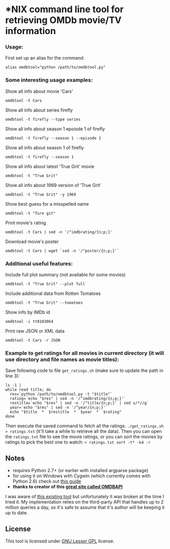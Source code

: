 *NIX command line tool for retrieving OMDb movie/TV information
============================================================

### Usage:

First set up an alias for the command:

    alias omdbtool="python /path/to/omdbtool.py"

### Some interesting usage examples:

Show all info about movie 'Cars'

    omdbtool -t Cars

Show all info about series firefly

    omdbtool -t firefly --type series

Show all info about season 1 epoisde 1 of firefly

    omdbtool -t firefly --season 1 --episode 1

Show all info about season 1 of firefly

    omdbtool -t firefly --season 1 
    

Show all info about latest 'True Grit' movie

    omdbtool -t "True Grit"
    
Show all info about 1969 version of 'True Grit'

    omdbtool -t "True Grit" -y 1969
    
Show best guess for a misspelled name

    omdbtool -t "Ture git"
    
Print movie's rating

    omdbtool -t Cars | sed -n '/^imdbrating/{n;p;}'
    
Download movie's poster

    omdbtool -t Cars | wget `sed -n '/^poster/{n;p;}'`

    
### Additional useful features:

Include full plot summary (not available for some movies)

    omdbtool -t "True Grit" --plot full
    
Include additional data from Rotten Tomatoes

    omdbtool -t "True Grit" --tomatoes

Show info by IMDb id

    omdbtool -i tt0103064
    
Print raw JSON or XML data

    omdbtool -t Cars -r JSON
    

### Example to get ratings for all movies in current directory (it will use directory and file names as movie titles):

Save following code to file `get_ratings.sh` (make sure to update the path in line 3):

    ls -1 | 
    while read title; do
      res=`python /path/to/omdbtool.py -t "$title"`
      rating=`echo "$res" | sed -n '/^imdbrating/{n;p;}'`
      restitle=`echo "$res" | sed -n '/^title/{n;p;}' | sed s/*//g`
      year=`echo "$res" | sed -n '/^year/{n;p;}'`
      echo "$title  *  $restitle  *  $year  *  $rating"
    done

Then execute the saved command to fetch all the ratings: `./get_ratings.sh > ratings.txt`
(it'll take a while to retrieve all the data). Then you can open the `ratings.txt` file to see the movie ratings, or you can sort the movies by ratings to pick the best one to watch: `< ratings.txt sort -t* -k4 -r`
    
    
## Notes ##

 - requires Python 2.7+ (or earlier with installed argparse package)
 - for using it on Windows with Cygwin (which currently comes with Python 2.6) check out [this guide][cyg27]
 - **thanks to creator of this [great site called OMDBAPI][omdbapi]**
 
I was aware of [this existing tool][fetcher] but unfortunately it was broken at the time I tried it. My implementation relies on the third-party API that handles up to 2 million queries a day, so it's safe to assume that it's author will be keeping it up to date. 



## License ##

This tool is licensed under [GNU Lesser GPL][lgpl] license.


[omdbapi]: http://www.omdbapi.com
[cyg27]: http://www.tux.org/~mayer/cygwin/python/index.html
[fetcher]: http://www.mutexes.org/imdb-movie-fetcher/
[lgpl]: http://www.gnu.org/licenses/lgpl.html
